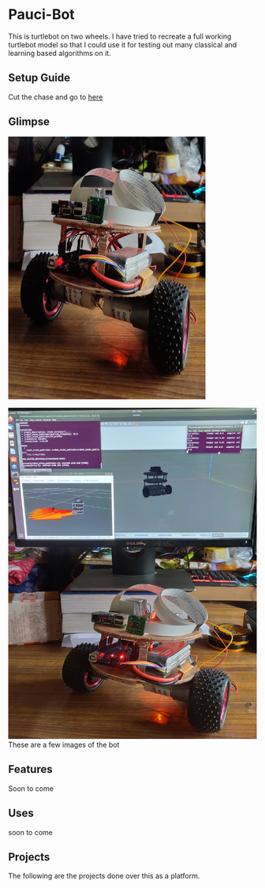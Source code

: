 # Pauci-Bot
This is turtlebot on two wheels. I have tried to recreate a full working turtlebot model so that I could use it for testing out many classical and learning based algorithms on it.

## Setup Guide
  Cut the chase and go to <a href="/setup_guide.md">here</a>

## Glimpse

<img src="./images/Bot1.jpg" width="400"></img>

<img src="./images/ROS.jpg" width=""></img>
These are a few images of the bot

## Features
Soon to come

## Uses
soon to come

## Projects
The following are the projects done over this as a platform.
